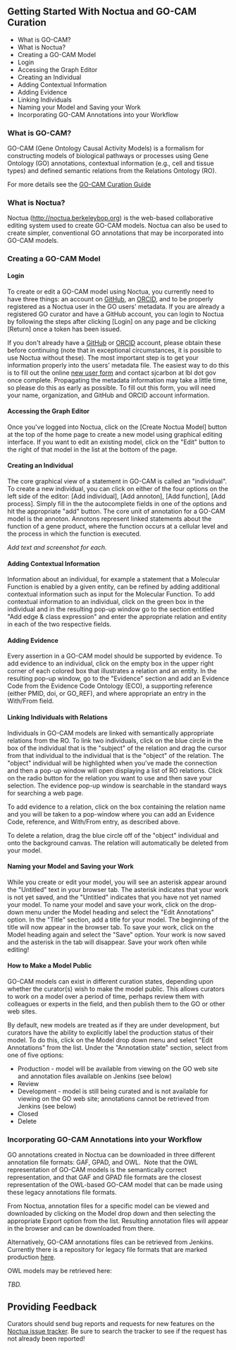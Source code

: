 ## Getting Started With Noctua and GO-CAM Curation

* What is GO-CAM?
* What is Noctua?
* Creating a GO-CAM Model
 * Login
 * Accessing the Graph Editor
 * Creating an Individual
 * Adding Contextual Information
 * Adding Evidence
 * Linking Individuals
 * Naming your Model and Saving your Work
* Incorporating GO-CAM Annotations into your Workflow

### What is GO-CAM?

GO-CAM (Gene Ontology Causal Activity Models) is a formalism for
constructing models of biological pathways or processes using Gene
Ontology (GO) annotations, contextual information (e.g., cell and
tissue types) and defined semantic relations from the Relations
Ontology (RO).

For more details see the [GO-CAM Curation Guide](https://docs.google.com/document/d/18ihslb7prB6CWtu2yjF-pMHZBTY1-AdXJAu-ZyuyXS4/edit#)

### What is Noctua?

Noctua (http://noctua.berkeleybop.org) is the web-based collaborative
editing system used to create GO-CAM models. Noctua can also be used to
create simpler, conventional GO annotations that may be incorporated
into GO-CAM models.

### Creating a GO-CAM Model

#### Login

To create or edit a GO-CAM model using Noctua, you currently need to
have three things: an account on [GitHub](https://github.com/), an
[ORCID](http://orcid.org/), and to be properly registered as a Noctua
user in the GO users' metadata. If you are already a registered GO
curator and have a GitHub account, you can login to Noctua by
following the steps after clicking [Login] on any page and be clicking
[Return] once a token has been issued.

If you don't already have a [GitHub](https://github.com/) or
[ORCID](http://orcid.org/) account, please obtain these before
continuing (note that in exceptional circumstances, it is possible to
use Noctua without these). The most important step is to get your
information properly into the users' metadata file. The easiest way to
do this is to fill out the online
[new user form](http://bit.ly/new-noctua-user) and contact sjcarbon at
lbl dot gov once complete. Propagating the metadata information may
take a little time, so please do this as early as possible. To fill
out this form, you will need your name, organization, and GitHub and
ORCID account information.

#### Accessing the Graph Editor

Once you've logged into Noctua, click on the [Create Noctua
Model] button at the top of the home page to create a new model using
graphical editing interface. If you want to edit an existing model,
click on the "Edit" button to the right of that model in the list at the
bottom of the page.

#### Creating an Individual

The core graphical view of a statement in GO-CAM is called an
"individual". To create a new individual, you can click on either of
the four options on the left side of the editor: [Add individual],
[Add annoton], [Add function], [Add process]. Simply fill in the the
autocomplete fields in one of the options and hit the appropriate
"add" button. The core unit of annotation for a GO-CAM model is the
annoton. Annotons represent linked statements about the function of a
gene product, where the function occurs at a cellular level and the
process in which the function is executed.

*Add text and screenshot for each.*

#### Adding Contextual Information

Information about an individual, for example a statement that a
Molecular Function is enabled by a given entity, can be refined by
adding additional contextual information such as input for the
Molecular Function. To add contextual information to an individual,
click on the green box in the individual and in the resulting pop-up
window go to the section entitled "Add edge & class expression" and
enter the appropriate relation and entity in each of the two
respective fields.

#### Adding Evidence

Every assertion in a GO-CAM model should be supported by evidence. To
add evidence to an individual, click on the empty box in the upper
right corner of each colored box that illustrates a relation and an
entity. In the resulting pop-up window, go to the "Evidence" section
and add an Evidence Code from the Evidence Code Ontology (ECO), a
supporting reference (either PMID, doi, or GO\_REF), and where
appropriate an entry in the With/From field.

#### Linking Individuals with Relations

Individuals in GO-CAM models are linked with semantically
appropriate relations from the RO. To link two individuals, click on
the blue circle in the box of the individual that is the "subject" of
the relation and drag the cursor from that individual to the individual
that is the "object" of the relation. The "object" individual will be
highlighted when you've made the connection and then a pop-up window
will open displaying a list of RO relations. Click on the radio button
for the relation you want to use and then save your selection. The
evidence pop-up window is searchable in the standard ways for searching
a web page.

To add evidence to a relation, click on the box containing the
relation name and you will be taken to a pop-window where you can add an
Evidence Code, reference, and With/From entry, as described above.

To delete a relation, drag the blue circle off of the "object"
individual and onto the background canvas. The relation will
automatically be deleted from your model.

#### Naming your Model and Saving your Work

While you create or edit your model, you will see an asterisk appear
around the "Untitled" text in your browser tab. The asterisk indicates
that your work is not yet saved, and the "Untitled" indicates that you
have not yet named your model. To name your model and save your work,
click on the drop-down menu under the Model heading and select the
"Edit Annotations" option. In the "Title" section, add a title for
your model. The beginning of the title will now appear in the browser
tab. To save your work, click on the Model heading again and select
the "Save" option. Your work is now saved and the asterisk in the tab
will disappear. Save your work often while editing!

#### How to Make a Model Public

GO-CAM models can exist in different curation states, depending
upon whether the curator(s) wish to make the model public. This allows
curators to work on a model over a period of time, perhaps review them
with colleagues or experts in the field, and then publish them to the GO
or other web sites.

By default, new models are treated as if they are under
development, but curators have the ability to explicitly label the
production status of their model. To do this, click on the Model drop
down menu and select "Edit Annotations" from the list. Under the
"Annotation state" section, select from one of five options:

* Production - model will be available from viewing on the GO web site and annotation files available on Jenkins (see below)
* Review 
* Development - model is still being curated and is not available for viewing on the GO web site; annotations cannot be retrieved from Jenkins (see below)
* Closed
* Delete

### Incorporating GO-CAM Annotations into your Workflow

GO annotations created in Noctua can be downloaded in three
different annotation file formats: GAF, GPAD, and OWL.  Note that the
OWL representation of GO-CAM models is the semantically correct
representation, and that GAF and GPAD file formats are the closest
representation of the OWL-based GO-CAM model that can be made using these
legacy annotations file formats.

From Noctua, annotation files for a specific model can be viewed
and downloaded by clicking on the Model drop down and then selecting the
appropriate Export option from the list. Resulting annotation files
will appear in the browser and can be downloaded from there.

Alternatively, GO-CAM annotations files can be retrieved from
Jenkins. Currently there is a repository for legacy file formats that
are marked production
[here](http://build.berkeleybop.org/view/GO/job/export-lego-to-legacy/).

OWL models may be retrieved here:

*TBD.*

## Providing Feedback

Curators should send bug reports and requests for new features on the [Noctua issue tracker](https://github.com/geneontology/noctua/issues). Be sure to search the tracker to see if the request has not already been reported!
